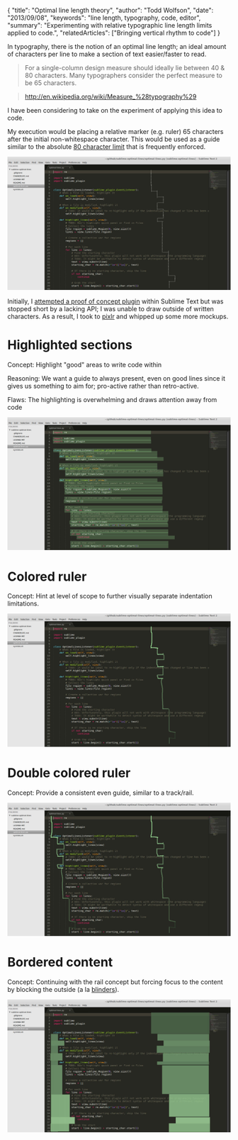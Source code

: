 {
  "title": "Optimal line length theory",
  "author": "Todd Wolfson",
  "date": "2013/09/08",
  "keywords": "line length, typography, code, editor",
  "summary": "Experimenting with relative typographic line length limits applied to code.",
  "relatedArticles": ["Bringing vertical rhythm to code"]
}

In typography, there is the notion of an optimal line length; an ideal amount of characters per line to make a section of text easier/faster to read.

> For a single-column design measure should ideally lie between 40 & 80 characters. Many typographers consider the perfect measure to be 65 characters.

> http://en.wikipedia.org/wiki/Measure_%28typography%29

I have been considering to take on the experiment of applying this idea to code.

My execution would be placing a relative marker (e.g. ruler) 65 characters after the initial non-whitespace character. This would be used as a guide similar to the absolute [80 character limit][] that is frequently enforced.

[80 character limit]: http://en.wikipedia.org/wiki/Characters_per_line

[![Optimal line length sketch][continuous]][continuous]

[continuous]: /public/images/articles/optimal-line-length-theory/optimal-ruler-continuous.jpg

Initially, I [attempted a proof of concept plugin][optimal-lines] within Sublime Text but was stopped short by a lacking API; I was unable to draw outside of written characters. As a result, I took to [pixlr][] and whipped up some more mockups.

[optimal-lines]: https://github.com/twolfson/sublime-optimal-lines
[pixlr]: http://pixlr.com/editor/

# Highlighted sections
Concept: Highlight "good" areas to write code within

Reasoning: We want a guide to always present, even on good lines since it gives us something to aim for; pro-active rather than retro-active.

Flaws: The highlighting is overwhelming and draws attention away from code

[![Highlighted sections][highlighted]][highlighted]

[highlighted]: /public/images/articles/optimal-line-length-theory/optimal-highlight.jpg

# Colored ruler
Concept: Hint at level of scope to further visually separate indentation limitations.

[![Colored ruler][colored]][colored]

[colored]: /public/images/articles/optimal-line-length-theory/optimal-colored-ruler-continuous.jpg

# Double colored ruler
Concept: Provide a consistent even guide, similar to a track/rail.

[![Double colored ruler][double-colored]][double-colored]

[double-colored]: /public/images/articles/optimal-line-length-theory/optimal-lines-double-ruler.jpg

# Bordered content
Concept: Continuing with the rail concept but forcing focus to the content by blocking the outside (a la [blinders][]).

[![Bordered content][bordered]][bordered]

[blinders]: http://en.wikipedia.org/wiki/Blinders
[bordered]: /public/images/articles/optimal-line-length-theory/optimal-lines-bordered.jpg
